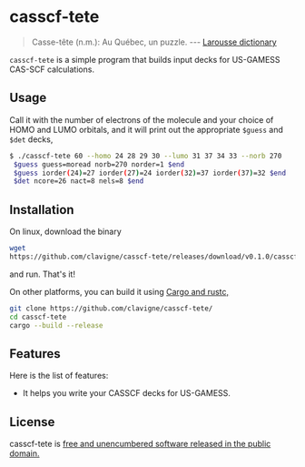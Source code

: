 # casscf-tete

> Casse-tête (n.m.): Au Québec, un puzzle. 
> --- [Larousse dictionary](https://www.larousse.fr/dictionnaires/francais/casse-t%C3%AAte/13626)

`casscf-tete` is a simple program that builds input decks for US-GAMESS
CAS-SCF calculations.

## Usage

Call it with the number of electrons of the molecule and
your choice of HOMO and LUMO orbitals, and it will print out the appropriate
`$guess` and `$det` decks,
```bash
$ ./casscf-tete 60 --homo 24 28 29 30 --lumo 31 37 34 33 --norb 270
 $guess guess=moread norb=270 norder=1 $end
 $guess iorder(24)=27 iorder(27)=24 iorder(32)=37 iorder(37)=32 $end
 $det ncore=26 nact=8 nels=8 $end
```

## Installation

On linux, download the binary
```bash
wget
https://github.com/clavigne/casscf-tete/releases/download/v0.1.0/casscf-tete 
```
and run. That's it!

On other platforms, you can build it using [Cargo and rustc,](https://doc.rust-lang.org/cargo/getting-started/installation.html)
```bash
git clone https://github.com/clavigne/casscf-tete/
cd casscf-tete
cargo --build --release
```


## Features

Here is the list of features:

- It helps you write your CASSCF decks for US-GAMESS.


## License

casscf-tete is [free and unencumbered software released in the public domain.](./LICENSE)
